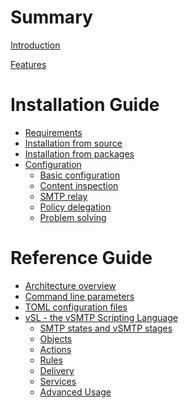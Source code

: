 # Summary

[Introduction](introduction.md)

[Features](features.md)

# Installation Guide

- [Requirements](install/requirements.md)
- [Installation from source](install/source.md)
- [Installation from packages]()
- [Configuration](install/configuration.md)
  - [Basic configuration]()
  - [Content inspection]()
  - [SMTP relay]()
  - [Policy delegation]()
  - [Problem solving]()

# Reference Guide

- [Architecture overview](reference/architecture.md)
- [Command line parameters](reference/command.md)
- [TOML configuration files]()
- [vSL - the vSMTP Scripting Language](reference/vSL/vsl.md)
  - [SMTP states and vSMTP stages](reference/vSL/stages.md)
  - [Objects](reference/vSL/objects.md)
  - [Actions](reference/vSL/actions.md)
  - [Rules](reference/vSL/rules.md)
  - [Delivery](reference/vSL/delivery.md)
  - [Services](reference/vSL/services.md)
  - [Advanced Usage](reference/vSL/advanced.md)
